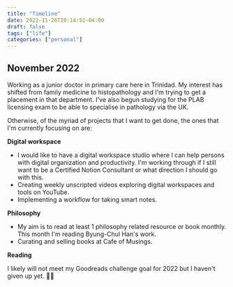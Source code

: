 ```yaml
---
title: "Timeline"
date: 2022-11-26T20:14:51-04:00
draft: false
tags: ["life"]
categories: ["personal"]
---
```


## November 2022
Working as a junior doctor in primary care here in Trinidad. My interest has shifted from family medicine to histopathology and I'm trying to get a placement in that department. I've also begun studying for the PLAB licensing exam to be able to specialise in pathology via the UK.

Otherwise, of the myriad of projects that I want to get done, the ones that I'm currently focusing on are:

**Digital workspace**

- I would like to have a digital workspace studio where I can help persons with digital organization and productivity. I'm working through if I still want to be a Certified Notion Consultant or what direction I should go with this.
- Creating weekly unscripted videos exploring digital workspaces and tools on YouTube.
- Implementing a workflow for taking smart notes.

**Philosophy**

- My aim is to read at least 1 philosophy related resource or book monthly. This month I'm reading Byung-Chul Han's work.
- Curating and selling books at Cafe of Musings.

**Reading**

I likely will not meet my Goodreads challenge goal for 2022 but I haven't given up yet. 🤞🏾